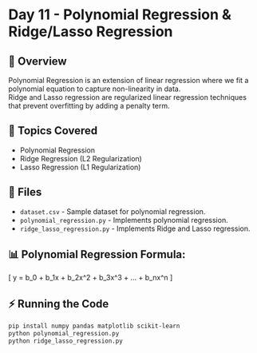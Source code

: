 # Day 11 - Polynomial Regression & Ridge/Lasso Regression

## 📝 Overview
Polynomial Regression is an extension of linear regression where we fit a polynomial equation to capture non-linearity in data.  
Ridge and Lasso regression are regularized linear regression techniques that prevent overfitting by adding a penalty term.

## 📌 Topics Covered
- Polynomial Regression
- Ridge Regression (L2 Regularization)
- Lasso Regression (L1 Regularization)

## 📂 Files
- `dataset.csv` - Sample dataset for polynomial regression.
- `polynomial_regression.py` - Implements polynomial regression.
- `ridge_lasso_regression.py` - Implements Ridge and Lasso regression.

## 📊 Polynomial Regression Formula:
\[
y = b_0 + b_1x + b_2x^2 + b_3x^3 + ... + b_nx^n
\]

## ⚡ Running the Code
```bash
pip install numpy pandas matplotlib scikit-learn
python polynomial_regression.py
python ridge_lasso_regression.py
